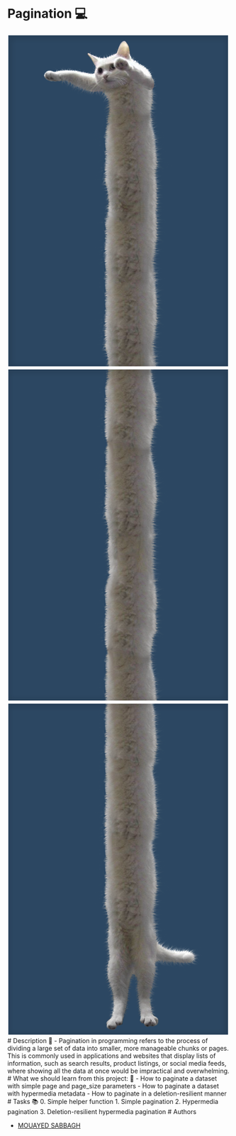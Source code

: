 # Pagination 💻

<img src="images/pic-cat1.png" alt="python-img-project ">
<img src="images/pic-cat2.png" alt="python-img-project ">
<img src="images/pic-cat3.png" alt="python-img-project ">
# Description 💬
- Pagination in programming refers to the process of dividing a large set of data into smaller, more manageable chunks or pages. This is commonly used in applications and websites that display lists of information, such as search results, product listings, or social media feeds, where showing all the data at once would be impractical and overwhelming.
# What we should learn from this project: 📑
- How to paginate a dataset with simple page and page_size parameters
- How to paginate a dataset with hypermedia metadata
- How to paginate in a deletion-resilient manner
# Tasks 📚
0. Simple helper function
1. Simple pagination
2. Hypermedia pagination
3. Deletion-resilient hypermedia pagination
# Authors

- [MOUAYED SABBAGH](https://github.com/MOUAYEDSB)

